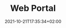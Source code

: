 ---
title: "Web Portal"
date: 2021-10-21T17:35:34+02:00
draft: false
tags: ["rapport", "Project implementation"]
weight: 1
---